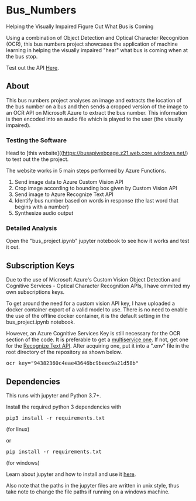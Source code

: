 # Bus_Numbers
Helping the Visually Impaired Figure Out What Bus is Coming

Using a combination of Object Detection and Optical Character Recognition (OCR), this bus numbers project showcases the application of machine learning in helping the visually impaired "hear" what bus is coming when at the bus stop. 

Test out the API [Here](https://busapiwebpage.z21.web.core.windows.net/).

## About
This bus numbers project analyses an image and extracts the location of the bus number on a bus and then sends a cropped version of the image to an OCR API on Microsoft Azure to extract the bus number. This information is then encoded into an audio file which is played to the user (the visually impaired).

### Testing the Software
Head to [this website]((https://busapiwebpage.z21.web.core.windows.net/) to test out the the project.

The website works in 5 main steps performed by Azure Functions.
1. Send image data to Azure Custom Vision API
2. Crop image according to bounding box given by Custom Vision API
3. Send image to Azure Recognize Text API
4. Identify bus number based on words in response (the last word that begins with a number)
5. Synthesize audio output

### Detailed Analysis
Open the "bus_project.ipynb" jupyter notebook to see how it works and test it out. 

## Subscription Keys
Due to the use of Microsoft Azure's Custom Vision Object Detection and Cognitive Services - Optical Character Recognition APIs, I have ommited my own subscriptions keys.

To get around the need for a custom vision API key, I have uploaded a docker container export of a valid model to use. There is no need to enable the use of the offline docker container, it is the default setting in the bus_project.ipynb notebook. 

However, an Azure Cognitive Services Key is still necessary for the OCR section of the code. It is preferable to get a [multiservice one](https://docs.microsoft.com/en-us/azure/cognitive-services/cognitive-services-apis-create-account?tabs=multiservice%2Cwindows). If not, get one for the [Recognize Text API](https://docs.microsoft.com/en-us/azure/cognitive-services/computer-vision/concept-recognizing-text#recognize-text-api). After acquiring one, put it into a ".env" file in the root directory of the repository as shown below.

<pre>
ocr_key="94382360c4eae43646bc9beec9a21d58b"
</pre>

## Dependencies
This runs with jupyter and Python 3.7+.

Install the required python 3 dependencies with
<pre>
pip3 install -r requirements.txt
</pre>
(for linux)

or
<pre>
pip install -r requirements.txt
</pre>
(for windows)

Learn about jupyter and how to install and use it [here](https://jupyter-notebook-beginner-guide.readthedocs.io/en/latest/what_is_jupyter.html).

Also note that the paths in the jupyter files are written in unix style, thus take note to change the file paths if running on a windows machine.
